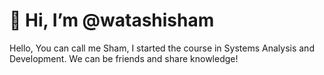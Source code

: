 # 👋 Hi, I’m @watashisham
Hello,
You can call me Sham, I started the course in Systems Analysis and Development. We can be friends and share knowledge!



